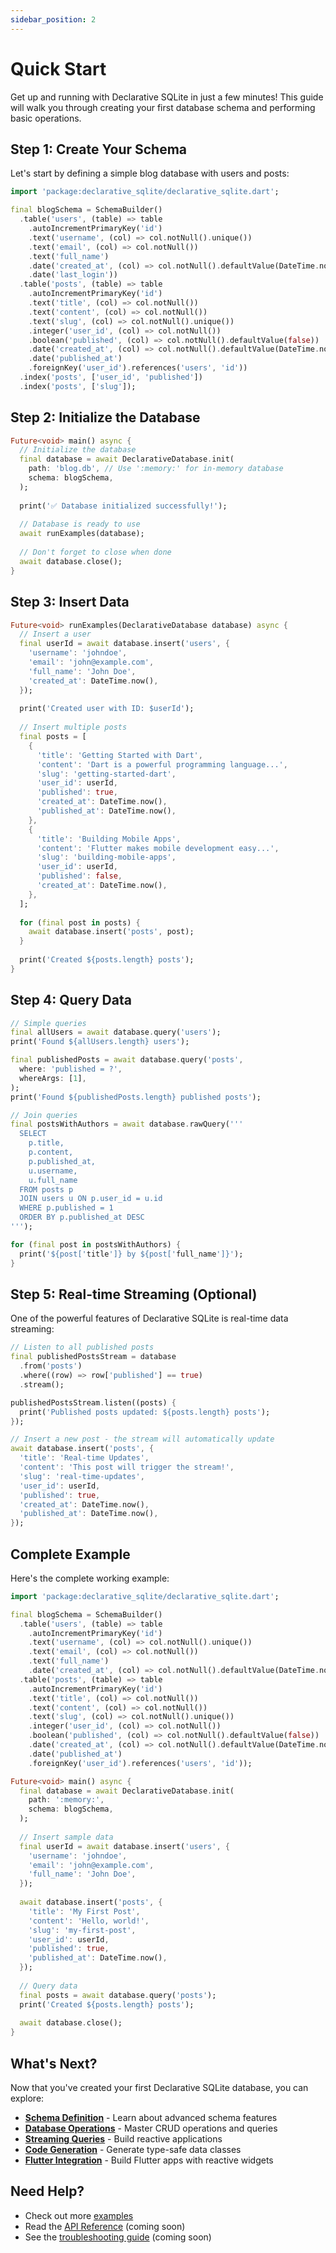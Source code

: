 ```yaml
---
sidebar_position: 2
---
```


# Quick Start

Get up and running with Declarative SQLite in just a few minutes! This guide will walk you through creating your first database schema and performing basic operations.

## Step 1: Create Your Schema

Let's start by defining a simple blog database with users and posts:

```dart
import 'package:declarative_sqlite/declarative_sqlite.dart';

final blogSchema = SchemaBuilder()
  .table('users', (table) => table
    .autoIncrementPrimaryKey('id')
    .text('username', (col) => col.notNull().unique())
    .text('email', (col) => col.notNull())
    .text('full_name')
    .date('created_at', (col) => col.notNull().defaultValue(DateTime.now()))
    .date('last_login'))
  .table('posts', (table) => table
    .autoIncrementPrimaryKey('id')
    .text('title', (col) => col.notNull())
    .text('content', (col) => col.notNull())
    .text('slug', (col) => col.notNull().unique())
    .integer('user_id', (col) => col.notNull())
    .boolean('published', (col) => col.notNull().defaultValue(false))
    .date('created_at', (col) => col.notNull().defaultValue(DateTime.now()))
    .date('published_at')
    .foreignKey('user_id').references('users', 'id'))
  .index('posts', ['user_id', 'published'])
  .index('posts', ['slug']);
```

## Step 2: Initialize the Database

```dart
Future<void> main() async {
  // Initialize the database
  final database = await DeclarativeDatabase.init(
    path: 'blog.db', // Use ':memory:' for in-memory database
    schema: blogSchema,
  );
  
  print('✅ Database initialized successfully!');
  
  // Database is ready to use
  await runExamples(database);
  
  // Don't forget to close when done
  await database.close();
}
```

## Step 3: Insert Data

```dart
Future<void> runExamples(DeclarativeDatabase database) async {
  // Insert a user
  final userId = await database.insert('users', {
    'username': 'johndoe',
    'email': 'john@example.com',
    'full_name': 'John Doe',
    'created_at': DateTime.now(),
  });
  
  print('Created user with ID: $userId');
  
  // Insert multiple posts
  final posts = [
    {
      'title': 'Getting Started with Dart',
      'content': 'Dart is a powerful programming language...',
      'slug': 'getting-started-dart',
      'user_id': userId,
      'published': true,
      'created_at': DateTime.now(),
      'published_at': DateTime.now(),
    },
    {
      'title': 'Building Mobile Apps',
      'content': 'Flutter makes mobile development easy...',
      'slug': 'building-mobile-apps',
      'user_id': userId,
      'published': false,
      'created_at': DateTime.now(),
    },
  ];
  
  for (final post in posts) {
    await database.insert('posts', post);
  }
  
  print('Created ${posts.length} posts');
}
```

## Step 4: Query Data

```dart
// Simple queries
final allUsers = await database.query('users');
print('Found ${allUsers.length} users');

final publishedPosts = await database.query('posts', 
  where: 'published = ?', 
  whereArgs: [1],
);
print('Found ${publishedPosts.length} published posts');

// Join queries
final postsWithAuthors = await database.rawQuery('''
  SELECT 
    p.title,
    p.content,
    p.published_at,
    u.username,
    u.full_name
  FROM posts p
  JOIN users u ON p.user_id = u.id
  WHERE p.published = 1
  ORDER BY p.published_at DESC
''');

for (final post in postsWithAuthors) {
  print('${post['title']} by ${post['full_name']}');
}
```

## Step 5: Real-time Streaming (Optional)

One of the powerful features of Declarative SQLite is real-time data streaming:

```dart
// Listen to all published posts
final publishedPostsStream = database
  .from('posts')
  .where((row) => row['published'] == true)
  .stream();

publishedPostsStream.listen((posts) {
  print('Published posts updated: ${posts.length} posts');
});

// Insert a new post - the stream will automatically update
await database.insert('posts', {
  'title': 'Real-time Updates',
  'content': 'This post will trigger the stream!',
  'slug': 'real-time-updates',
  'user_id': userId,
  'published': true,
  'created_at': DateTime.now(),
  'published_at': DateTime.now(),
});
```

## Complete Example

Here's the complete working example:

```dart
import 'package:declarative_sqlite/declarative_sqlite.dart';

final blogSchema = SchemaBuilder()
  .table('users', (table) => table
    .autoIncrementPrimaryKey('id')
    .text('username', (col) => col.notNull().unique())
    .text('email', (col) => col.notNull())
    .text('full_name')
    .date('created_at', (col) => col.notNull().defaultValue(DateTime.now())))
  .table('posts', (table) => table
    .autoIncrementPrimaryKey('id')
    .text('title', (col) => col.notNull())
    .text('content', (col) => col.notNull())
    .text('slug', (col) => col.notNull().unique())
    .integer('user_id', (col) => col.notNull())
    .boolean('published', (col) => col.notNull().defaultValue(false))
    .date('created_at', (col) => col.notNull().defaultValue(DateTime.now()))
    .date('published_at')
    .foreignKey('user_id').references('users', 'id'));

Future<void> main() async {
  final database = await DeclarativeDatabase.init(
    path: ':memory:',
    schema: blogSchema,
  );
  
  // Insert sample data
  final userId = await database.insert('users', {
    'username': 'johndoe',
    'email': 'john@example.com',
    'full_name': 'John Doe',
  });
  
  await database.insert('posts', {
    'title': 'My First Post',
    'content': 'Hello, world!',
    'slug': 'my-first-post',
    'user_id': userId,
    'published': true,
    'published_at': DateTime.now(),
  });
  
  // Query data
  final posts = await database.query('posts');
  print('Created ${posts.length} posts');
  
  await database.close();
}
```

## What's Next?

Now that you've created your first Declarative SQLite database, you can explore:

- **[Schema Definition](../core-library/schema-definition)** - Learn about advanced schema features
- **[Database Operations](../core-library/database-operations)** - Master CRUD operations and queries
- **[Streaming Queries](../core-library/streaming-queries)** - Build reactive applications
- **[Code Generation](https://pub.dev/packages/declarative_sqlite_generator)** - Generate type-safe data classes
- **[Flutter Integration](../flutter/installation)** - Build Flutter apps with reactive widgets

## Need Help?

- Check out more [examples](./examples)
- Read the [API Reference](#api-reference) (coming soon)
- See the [troubleshooting guide](#troubleshooting) (coming soon)